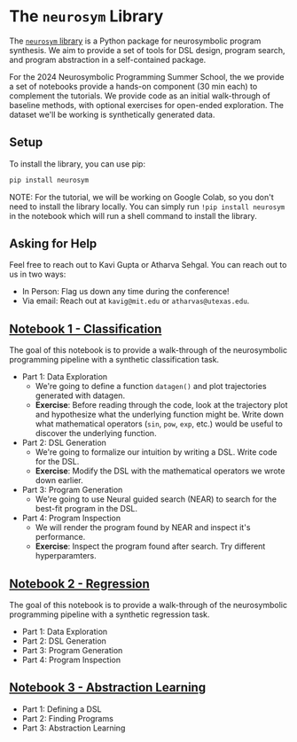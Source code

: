# The `neurosym` Library

The [`neurosym` library](https://github.com/kavigupta/neurosym-lib/) is a Python package for neurosymbolic program synthesis. We aim to provide a set of tools for DSL design, program search, and program abstraction in a self-contained package.

For the 2024 Neurosymbolic Programming Summer School, the we provide a set of notebooks provide a hands-on component (30 min each) to complement the tutorials. We provide code as an initial walk-through of baseline methods, with optional exercises for open-ended exploration. The dataset we'll be working is synthetically generated data. 

## Setup

To install the library, you can use pip:

```bash
pip install neurosym
```

NOTE: For the tutorial, we will be working on Google Colab, so you don't need to install the library locally. You can simply run `!pip install neurosym` in the notebook which will run a shell command to install the library.

## Asking for Help

Feel free to reach out to Kavi Gupta or Atharva Sehgal. You can reach out to us in two ways:

- In Person: Flag us down any time during the conference!
- Via email: Reach out at `kavig@mit.edu` or `atharvas@utexas.edu`.



## [Notebook 1 - Classification](https://neurosymbolic-learning.github.io/near_demo_classification.html)

The goal of this notebook is to provide a walk-through of the neurosymbolic programming pipeline with a synthetic classification task.

- Part 1: Data Exploration
    - We're going to define a function `datagen()` and plot trajectories generated with datagen.
    - **Exercise**: Before reading through the code, look at the trajectory plot and hypothesize what the underlying function might be. Write down what mathematical operators (`sin`, `pow`, `exp`, etc.) would be useful to discover the underlying function.
- Part 2: DSL Generation
    - We're going to formalize our intuition by writing a DSL. Write code for the DSL.
    - **Exercise**: Modify the DSL with the mathematical operators we wrote down earlier. 
- Part 3: Program Generation
    - We're going to use Neural guided search (NEAR) to search for the best-fit program in the DSL.
- Part 4: Program Inspection
    - We will render the program found by NEAR and inspect it's performance. 
    - **Exercise**: Inspect the program found after search. Try different hyperparamters.


## [Notebook 2 - Regression](https://neurosymbolic-learning.github.io/near_demo_regression.html)

The goal of this notebook is to provide a walk-through of the neurosymbolic programming pipeline with a synthetic regression task.

- Part 1: Data Exploration
- Part 2: DSL Generation
- Part 3: Program Generation
- Part 4: Program Inspection

## [Notebook 3 - Abstraction Learning](https://neurosymbolic-learning.github.io/discrete_exercise_skeleton.html)

- Part 1: Defining a DSL
- Part 2: Finding Programs
- Part 3: Abstraction Learning